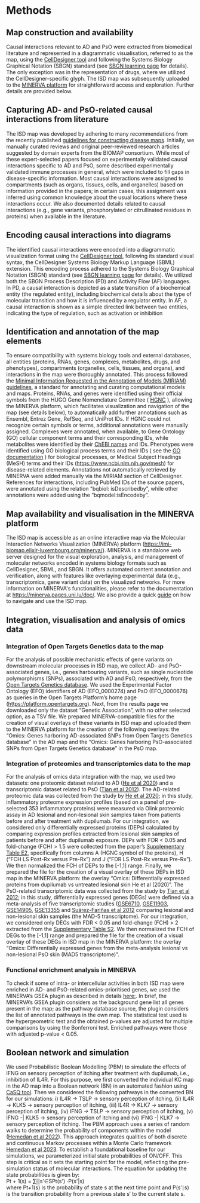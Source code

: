 # Methods

## Map construction and availability  

Causal interactions relevant to AD and PsO were extracted from biomedical literature and represented in a diagrammatic visualisation, referred to as the map, using the [CellDesigner tool](https://www.celldesigner.org) and following the Systems Biology Graphical Notation (SBGN) standard (see [SBGN learning page](https://sbgn.github.io/learning) for details). The only exception was in the representation of drugs, where we utilized the CellDesigner-specific glyph. The ISD map was subsequently uploaded to the [MINERVA platform](https://minerva.pages.uni.lu/doc/) for straightforward access and exploration. Further details are provided below.

## Capturing AD- and PsO-related causal interactions from literature  

The ISD map was developed by adhering to many recommendations from the recently published [guidelines for constructing disease maps](https://doi.org/10.3389/fbinf.2023.1197310). Initially, we manually curated reviews and original peer-reviewed research articles suggested by domain experts from the BIOMAP consortium. While most of these expert-selected papers focused on experimentally validated causal interactions specific to AD and PsO, some described experimentally validated immune processes in general, which were included to fill gaps in disease-specific information. Most causal interactions were assigned to compartments (such as organs, tissues, cells, and organelles) based on information provided in the papers; in certain cases, this assignment was inferred using common knowledge about the usual locations where these interactions occur. We also documented details related to causal interactions (e.g., gene variants, phosphorylated or citrullinated residues in proteins) when available in the literature.

## Encoding causal interactions into diagrams
The identified causal interactions were encoded into a diagrammatic visualization format using the  [CellDesigner tool](https://www.celldesigner.org), following its standard visual syntax, the CellDesigner Systems Biology Markup Language (SBML) extension. This encoding process adhered to the Systems Biology Graphical Notation (SBGN) standard (see [SBGN learning page](https://sbgn.github.io/learning) for details). We utilized both the SBGN Process Description (PD) and Activity Flow (AF) languages. In PD, a causal interaction is depicted as a state transition of a biochemical entity (the regulated entity), including biochemical details about the type of molecular transition and how it is influenced by a regulator entity. In AF, a causal interaction is shown as a simple directed link between two entities, indicating the type of regulation, such as activation or inhibition

## Identification and annotation of the map elements
To ensure compatibility with systems biology tools and external databases, all entities (proteins, RNAs, genes, complexes, metabolites, drugs, and phenotypes), compartments (organelles, cells, tissues, and organs), and interactions in the map were thoroughly annotated. This process followed the [Minimal Information Requested in the Annotation of Models (MIRIAM) guidelines](https://doi.org/10.1038/nbt1156), a standard for annotating and curating computational models and maps. Proteins, RNAs, and genes were identified using their official symbols from the HUGO Gene Nomenclature Committee ( [HGNC](https://www.genenames.org) ), allowing the MINERVA platform, which facilitates visualization and navigation of the map (see details below), to automatically add further annotations such as Ensembl, Entrez Gene, RefSeq, and UniProt IDs. If HGNC could not recognize certain symbols or terms, additional annotations were manually assigned. Complexes were annotated, when available, to Gene Ontology (GO) cellular component terms and their corresponding IDs, while metabolites were identified by their [ChEBI names](https://www.ebi.ac.uk/chebi) and IDs. Phenotypes were identified using GO biological process terms and their IDs ( see the [GO documentation](http://geneontology.org/docs/ontology-documentation) ) for biological processes, or Medical Subject Headings (MeSH) terms and their IDs (https://www.ncbi.nlm.nih.gov/mesh) for disease-related elements. Annotations not automatically retrieved by MINERVA were added manually via the MIRIAM section of CellDesigner. References for interactions, including PubMed IDs of the source papers, were annotated using the relation “bqbiol: isDescribedby”, while other annotations were added using the “bqmodel:isEncodeby”.

## Map availability and visualisation in the MINERVA platform
The ISD map is accessible as an online interactive map via the Molecular Interaction Networks Visualization (MINERVA) platform (https://imi-biomap.elixir-luxembourg.org/minerva/). MINERVA is a standalone web server designed for the visual exploration, analysis, and management of molecular networks encoded in systems biology formats such as CellDesigner, SBML, and SBGN. It offers automated content annotation and verification, along with features like overlaying experimental data (e.g., transcriptomics, gene variant data) on the visualized networks. For more information on MINERVA's functionalities, please refer to the documentation at https://minerva.pages.uni.lu/doc/. We also provide a quick [guide](isd_guide.md) on how to navigate and use the ISD map.

## Integration, visualisation and analysis of omics data
### Integration of Open Targets Genetics data to the map
For the analysis of possible mechanistic effects of gene variants on downstream molecular processes in ISD map, we collect AD- and PsO-associated genes, i.e., genes harbouring variants, such as single nucleotide polymorphisms (SNPs), associated with AD and PsO, respectively, from the [Open Targets Genetics database](https://doi.org/10.1093/nar/gkaa840). We used the Experimental Factor Ontology (EFO) identifiers of AD (EFO_0000274) and PsO (EFO_0000676) as queries in the Open Targets Platform’s home page (https://platform.opentargets.org). Next, from the results page we downloaded only the dataset “Genetic Association”, with no other selected option, as a TSV file. We prepared MINERVA-compatible files for the creation of visual overlays of these variants in ISD map and uploaded them to the MINERVA platform for the creation of the following overlays: the “Omics: Genes harboring AD-associated SNPs from Open Targets Genetics database” in the AD map and the “Omics: Genes harboring PsO-associated SNPs from Open Targets Genetics database” in the PsO map.

### Integration of proteomics and transcriptomics data to the map  
For the analysis of omics data integration with the map, we used two datasets: one proteomic dataset related to AD ([He et al 2020](https://doi.org/10.3389/fimmu.2020.01768)) and a transcriptomic dataset related to PsO ([Tian et al 2012](https://doi.org/10.1371/journal.pone.0044274)). 
The AD-related proteomic data was collected from the study by [He et al 2020](https://doi.org/10.3389/fimmu.2020.01768); in this study, inflammatory proteome expression profiles (based on a panel of pre-selected 353 inflammatory proteins) were measured via Olink proteomic assay in AD lesional and non-lesional skin samples taken from patients before and after treatment with dupilumab. For our integration, we considered only differentially expressed proteins (DEPs) calculated by comparing expression profiles extracted from lesional skin samples of patients before and after dupilumab exposure. DEPs with FDR < 0.05 and fold-change (FCH) > 1.5 were collected from the paper’s [Supplementary Table E2](https://www.frontiersin.org/articles/10.3389/fimmu.2020.01768/full#supplementary-material), specifically from columns A (HGNC symbol of the proteins), H (“FCH LS Post-Rx versus Pre-Rx”) and J (“FDR LS Post-Rx versus Pre-Rx”). We then normalized the FCH of DEPs to the [-1,1] range. Finally, we prepared the file for the creation of a visual overlay of these DEPs in ISD map in the MINERVA platform: the overlay “Omics: Differentially expressed proteins from dupilumab vs untreated lesional skin He et al (2020)”.
The PsO-related transcriptomic data was collected from the study by [Tian et al 2012](https://doi.org/10.1371/journal.pone.0044274); in this study, differentially expressed genes (DEGs) were defined via a meta-analysis of five transcriptomic studies ([GSE6710](https://www.ncbi.nlm.nih.gov/geo/query/acc.cgi?acc=GSE6710), [GSE11903](https://www.ncbi.nlm.nih.gov/geo/query/acc.cgi?acc=GSE11903), [GSE14905](https://www.ncbi.nlm.nih.gov/geo/query/acc.cgi?acc=GSE14905), [GSE13355](https://www.ncbi.nlm.nih.gov/geo/query/acc.cgi?acc=GSE13355) and [Suárez-Fariñas et al 2012](https://www.jidonline.org/article/S0022-202X(15)35503-2/fulltext) comparing lesional and non-lesional skin samples (the MAD-5 transcriptome). For our integration, we considered only DEGs with FDR < 0.05 and fold-change (FCH) > 2 extracted from the [Supplementary Table S2](https://doi.org/10.1371/journal.pone.0044274.s003). We then normalized the FCH of DEGs to the [-1,1] range and prepared the file for the creation of a visual overlay of these DEGs in ISD map in the MINERVA platform: the overlay “Omics: Differentially expressed genes from the meta-analysis lesional vs non-lesional PsO skin (MAD5 transcriptome)”.

### Functional enrichment analysis in MINERVA  
To check if some of intra- or intercellular activities in both ISD map were enriched in AD- and PsO-related omics-prioritised genes, we used the MINERVA’s GSEA plugin as described in details [here:](https://minerva.pages.uni.lu/doc/plugins/gsea-plugin/). In brief, the MINERVA’s GSEA plugin considers as the background gene list all genes present in the map; as the pathway database source, the plugin considers the list of annotated pathways in the own map. The statistical test used is the hypergeometric test and the obtained p-values are adjusted for multiple comparisons by using the Bonferroni test.  Enriched pathways were those with adjusted p-value < 0.05. 

## Boolean network and simulation  
We used Probabilistic Boolean Modelling (PBM) to simulate the effects of IFNG on sensory perception of itching after treatment with dupilumab, i.e., inhibition of IL4R. For this purpose, we first converted the individual KC map in the AD map into a Boolean network (BN) in an automated fashion using [CaSQ tool](https://casq.readthedocs.io/en/stable/). Then we considered the following pathways in the converted BN for our simulations: i) IL4R -> TSLP -> sensory perception of itching, (ii) IL4R -> KLK5 -> sensory perception of itching, (iii) IL4R -> KLK7 -> sensory perception of itching, (iv) IFNG -> TSLP -> sensory perception of itching, (v) IFNG -| KLK5 -> sensory perception of itching and (vi) IFNG -| KLK7 -> sensory perception of itching. The PBM approach uses a series of random walks to determine the probability of components within the model ([Hemedan et al 2022](https://doi.org/10.1016/j.csbj.2022.06.035)). This approach integrates qualities of both discrete and continuous Markov processes within a Monte Carlo framework [Hemedan et al 2023](https://doi.org/10.3389/fbinf.2023.1189723). To establish a foundational baseline for our simulations, we parameterized initial state probabilities of ON/OFF. This step is critical as it sets the starting point for the model, reflecting the pre-simulation status of molecular interactions. The equation for updating the state probabilities is given by:  
Pt + 1(s) = ∑▒s'∈SPt(s') ⋅P(s'|s)   
where Pt+1(s) is the probability of state s at the next time point and P(s′∣s) is the transition probability from a previous state s′ to the current state s. 
